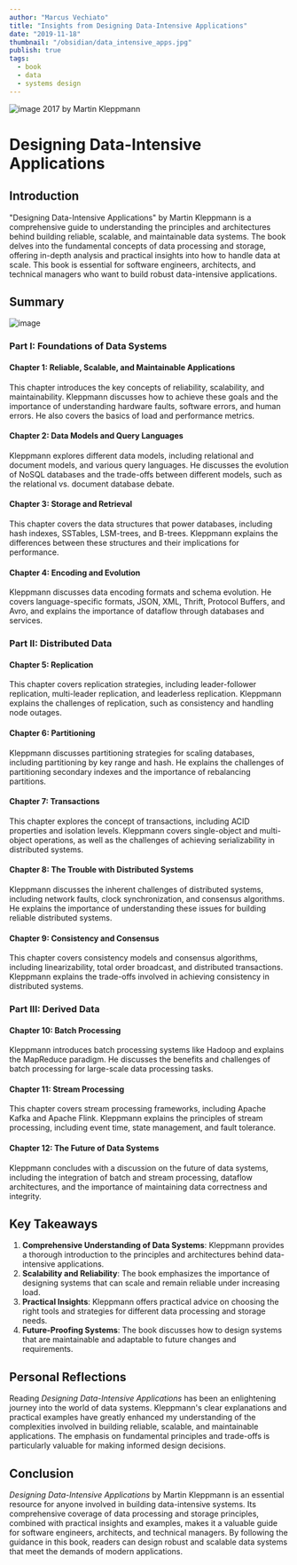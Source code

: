 ```yaml
---
author: "Marcus Vechiato"
title: "Insights from Designing Data-Intensive Applications"
date: "2019-11-18"
thumbnail: "/obsidian/data_intensive_apps.jpg"
publish: true
tags:
  - book
  - data
  - systems design
--- 
```

![image](/obsidian/data_intensive_apps.jpg)
2017 by Martin Kleppmann

# Designing Data-Intensive Applications

## Introduction

"Designing Data-Intensive Applications" by Martin Kleppmann is a comprehensive guide to understanding the principles and architectures behind building reliable, scalable, and maintainable data systems. The book delves into the fundamental concepts of data processing and storage, offering in-depth analysis and practical insights into how to handle data at scale. This book is essential for software engineers, architects, and technical managers who want to build robust data-intensive applications.

## Summary
![image](/obsidian/mindmap_data_intensive_apps.png)
### Part I: Foundations of Data Systems

#### Chapter 1: Reliable, Scalable, and Maintainable Applications

This chapter introduces the key concepts of reliability, scalability, and maintainability. Kleppmann discusses how to achieve these goals and the importance of understanding hardware faults, software errors, and human errors. He also covers the basics of load and performance metrics.

#### Chapter 2: Data Models and Query Languages

Kleppmann explores different data models, including relational and document models, and various query languages. He discusses the evolution of NoSQL databases and the trade-offs between different models, such as the relational vs. document database debate.

#### Chapter 3: Storage and Retrieval

This chapter covers the data structures that power databases, including hash indexes, SSTables, LSM-trees, and B-trees. Kleppmann explains the differences between these structures and their implications for performance.

#### Chapter 4: Encoding and Evolution

Kleppmann discusses data encoding formats and schema evolution. He covers language-specific formats, JSON, XML, Thrift, Protocol Buffers, and Avro, and explains the importance of dataflow through databases and services.

### Part II: Distributed Data

#### Chapter 5: Replication

This chapter covers replication strategies, including leader-follower replication, multi-leader replication, and leaderless replication. Kleppmann explains the challenges of replication, such as consistency and handling node outages.

#### Chapter 6: Partitioning

Kleppmann discusses partitioning strategies for scaling databases, including partitioning by key range and hash. He explains the challenges of partitioning secondary indexes and the importance of rebalancing partitions.

#### Chapter 7: Transactions

This chapter explores the concept of transactions, including ACID properties and isolation levels. Kleppmann covers single-object and multi-object operations, as well as the challenges of achieving serializability in distributed systems.

#### Chapter 8: The Trouble with Distributed Systems

Kleppmann discusses the inherent challenges of distributed systems, including network faults, clock synchronization, and consensus algorithms. He explains the importance of understanding these issues for building reliable distributed systems.

#### Chapter 9: Consistency and Consensus

This chapter covers consistency models and consensus algorithms, including linearizability, total order broadcast, and distributed transactions. Kleppmann explains the trade-offs involved in achieving consistency in distributed systems.

### Part III: Derived Data

#### Chapter 10: Batch Processing

Kleppmann introduces batch processing systems like Hadoop and explains the MapReduce paradigm. He discusses the benefits and challenges of batch processing for large-scale data processing tasks.

#### Chapter 11: Stream Processing

This chapter covers stream processing frameworks, including Apache Kafka and Apache Flink. Kleppmann explains the principles of stream processing, including event time, state management, and fault tolerance.

#### Chapter 12: The Future of Data Systems

Kleppmann concludes with a discussion on the future of data systems, including the integration of batch and stream processing, dataflow architectures, and the importance of maintaining data correctness and integrity.

## Key Takeaways

1. **Comprehensive Understanding of Data Systems**: Kleppmann provides a thorough introduction to the principles and architectures behind data-intensive applications.
2. **Scalability and Reliability**: The book emphasizes the importance of designing systems that can scale and remain reliable under increasing load.
3. **Practical Insights**: Kleppmann offers practical advice on choosing the right tools and strategies for different data processing and storage needs.
4. **Future-Proofing Systems**: The book discusses how to design systems that are maintainable and adaptable to future changes and requirements.

## Personal Reflections

Reading *Designing Data-Intensive Applications* has been an enlightening journey into the world of data systems. Kleppmann's clear explanations and practical examples have greatly enhanced my understanding of the complexities involved in building reliable, scalable, and maintainable applications. The emphasis on fundamental principles and trade-offs is particularly valuable for making informed design decisions.

## Conclusion

*Designing Data-Intensive Applications* by Martin Kleppmann is an essential resource for anyone involved in building data-intensive systems. Its comprehensive coverage of data processing and storage principles, combined with practical insights and examples, makes it a valuable guide for software engineers, architects, and technical managers. By following the guidance in this book, readers can design robust and scalable data systems that meet the demands of modern applications.




